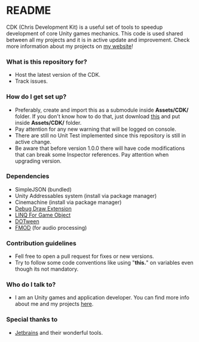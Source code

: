 # README #

CDK (Chris Development Kit) is a useful set of tools to speedup development of core Unity games mechanics. This code is used shared between all my projects and it is in active update and improvement. Check more information about my projects on [my website](https://chrisjogos.com)!

### What is this repository for? ###

* Host the latest version of the CDK.
* Track issues.

### How do I get set up? ###

* Preferably, create and import this as a submodule inside **Assets/CDK/** folder. If you don't know how to do that, just download [this](https://github.com/Chrisdbhr/CDK/archive/master.zip) and put inside **Assets/CDK/** folder.
* Pay attention for any new warning that will be logged on console.
* There are still no Unit Test implemented since this repository is still in active change.
* Be aware that before version 1.0.0 there will have code modifications that can break some Inspector references. Pay attention when upgrading version.

### Dependencies
* SimpleJSON (bundled)
* Unity Addressables system (install via package manager)
* Cinemachine (install via package manager)
* [Debug Draw Extension](https://assetstore.unity.com/packages/tools/debug-drawing-extension-11396)
* [LINQ For Game Object](https://github.com/neuecc/LINQ-to-GameObject-for-Unity)
* [DOTween](https://assetstore.unity.com/packages/tools/animation/dotween-hotween-v2-27676)
* [FMOD](https://www.fmod.com) (for audio processing)

### Contribution guidelines ###

* Fell free to open a pull request for fixes or new versions.
* Try to follow some code conventions like using "**this.**" on variables even though its not mandatory.

### Who do I talk to? ###

* I am an Unity games and application developer. You can find more info about me and my projects [here](https://chrisjogos.com).

### Special thanks to ###

* [Jetbrains](https://www.jetbrains.com/?from=ChrisDevelopmentKit) and their wonderful tools.